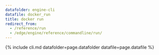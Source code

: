 ```yaml
---
datafolder: engine-cli
datafile: docker_run
title: docker run
redirect_from:
  - /reference/run
  - /edge/engine/reference/commandline/run/
---
```

<!--
This page is automatically generated from Docker's source code. If you want to
suggest a change to the text that appears here, open a ticket or pull request
in the source repository on GitHub:

https://github.com/docker/cli
-->
{% include cli.md datafolder=page.datafolder datafile=page.datafile %}

